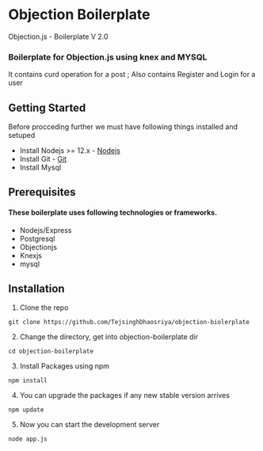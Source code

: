# Objection Boilerplate
Objection.js - Boilerplate  V 2.0

### Boilerplate for Objection.js using knex and MYSQL
It contains curd operation for a post ;
Also contains Register and Login for a user

## Getting Started
Before procceding further we must have following things installed and setuped
  * Install Nodejs >= 12.x - [Nodejs](https://nodejs.org/en/download/)
  * Install Git - [Git](https://git-scm.com/)
  * Install Mysql
  
## Prerequisites
#### These boilerplate uses following technologies or frameworks.
   * Nodejs/Express
   * Postgresql
   * Objectionjs
   * Knexjs
   * mysql

   
## Installation
1. Clone the repo
```
git clone https://github.com/TejsinghDhaosriya/objection-biolerplate
```
2. Change the directory, get into objection-boilerplate dir
```
cd objection-boilerplate
```
3. Install Packages using npm
```
npm install
```
4. You can upgrade the packages if any new stable version arrives
```
npm update
```
5. Now you can start the development server
```
node app.js
```

